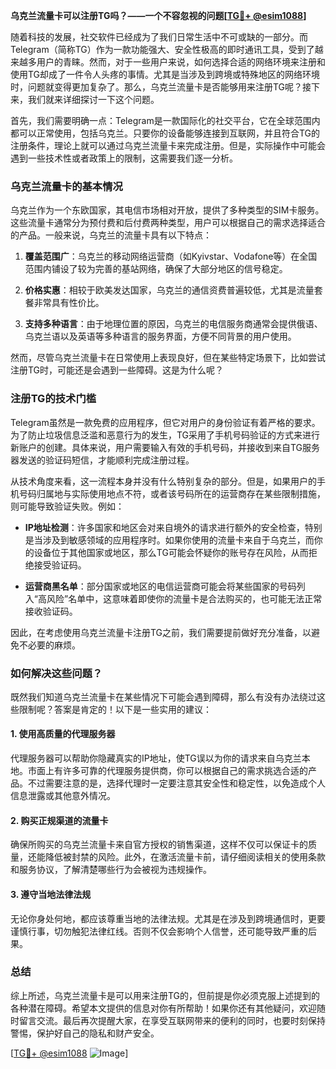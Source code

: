 **乌克兰流量卡可以注册TG吗？——一个不容忽视的问题[[TG💪+ @esim1088](https://t.me/s/esim1088)]**

随着科技的发展，社交软件已经成为了我们日常生活中不可或缺的一部分。而Telegram（简称TG）作为一款功能强大、安全性极高的即时通讯工具，受到了越来越多用户的青睐。然而，对于一些用户来说，如何选择合适的网络环境来注册和使用TG却成了一件令人头疼的事情。尤其是当涉及到跨境或特殊地区的网络环境时，问题就变得更加复杂了。那么，乌克兰流量卡是否能够用来注册TG呢？接下来，我们就来详细探讨一下这个问题。

首先，我们需要明确一点：Telegram是一款国际化的社交平台，它在全球范围内都可以正常使用，包括乌克兰。只要你的设备能够连接到互联网，并且符合TG的注册条件，理论上就可以通过乌克兰流量卡来完成注册。但是，实际操作中可能会遇到一些技术性或者政策上的限制，这需要我们逐一分析。

### 乌克兰流量卡的基本情况

乌克兰作为一个东欧国家，其电信市场相对开放，提供了多种类型的SIM卡服务。这些流量卡通常分为预付费和后付费两种类型，用户可以根据自己的需求选择适合的产品。一般来说，乌克兰的流量卡具有以下特点：

1. **覆盖范围广**：乌克兰的移动网络运营商（如Kyivstar、Vodafone等）在全国范围内铺设了较为完善的基站网络，确保了大部分地区的信号稳定。
   
2. **价格实惠**：相较于欧美发达国家，乌克兰的通信资费普遍较低，尤其是流量套餐非常具有性价比。
   
3. **支持多种语言**：由于地理位置的原因，乌克兰的电信服务商通常会提供俄语、乌克兰语以及英语等多种语言的服务界面，方便不同背景的用户使用。

然而，尽管乌克兰流量卡在日常使用上表现良好，但在某些特定场景下，比如尝试注册TG时，可能还是会遇到一些障碍。这是为什么呢？

### 注册TG的技术门槛

Telegram虽然是一款免费的应用程序，但它对用户的身份验证有着严格的要求。为了防止垃圾信息泛滥和恶意行为的发生，TG采用了手机号码验证的方式来进行新账户的创建。具体来说，用户需要输入有效的手机号码，并接收到来自TG服务器发送的验证码短信，才能顺利完成注册过程。

从技术角度来看，这一流程本身并没有什么特别复杂的部分。但是，如果用户的手机号码归属地与实际使用地点不符，或者该号码所在的运营商存在某些限制措施，则可能导致验证失败。例如：

- **IP地址检测**：许多国家和地区会对来自境外的请求进行额外的安全检查，特别是当涉及到敏感领域的应用程序时。如果你使用的流量卡来自于乌克兰，而你的设备位于其他国家或地区，那么TG可能会怀疑你的账号存在风险，从而拒绝接受验证码。
  
- **运营商黑名单**：部分国家或地区的电信运营商可能会将某些国家的号码列入“高风险”名单中，这意味着即使你的流量卡是合法购买的，也可能无法正常接收验证码。

因此，在考虑使用乌克兰流量卡注册TG之前，我们需要提前做好充分准备，以避免不必要的麻烦。

### 如何解决这些问题？

既然我们知道乌克兰流量卡在某些情况下可能会遇到障碍，那么有没有办法绕过这些限制呢？答案是肯定的！以下是一些实用的建议：

#### 1. 使用高质量的代理服务器
代理服务器可以帮助你隐藏真实的IP地址，使TG误以为你的请求来自乌克兰本地。市面上有许多可靠的代理服务提供商，你可以根据自己的需求挑选合适的产品。不过需要注意的是，选择代理时一定要注意其安全性和稳定性，以免造成个人信息泄露或其他意外情况。

#### 2. 购买正规渠道的流量卡
确保所购买的乌克兰流量卡来自官方授权的销售渠道，这样不仅可以保证卡的质量，还能降低被封禁的风险。此外，在激活流量卡前，请仔细阅读相关的使用条款和服务协议，了解清楚哪些行为会被视为违规操作。

#### 3. 遵守当地法律法规
无论你身处何地，都应该尊重当地的法律法规。尤其是在涉及到跨境通信时，更要谨慎行事，切勿触犯法律红线。否则不仅会影响个人信誉，还可能导致严重的后果。

### 总结

综上所述，乌克兰流量卡是可以用来注册TG的，但前提是你必须克服上述提到的各种潜在障碍。希望本文提供的信息对你有所帮助！如果你还有其他疑问，欢迎随时留言交流。最后再次提醒大家，在享受互联网带来的便利的同时，也要时刻保持警惕，保护好自己的隐私和财产安全。

[[TG💪+ @esim1088](https://t.me/s/esim1088) ![Image](https://i.postimg.cc/4NQfJmqS/Snipaste-2025-05-13-00-14-12.png)]
